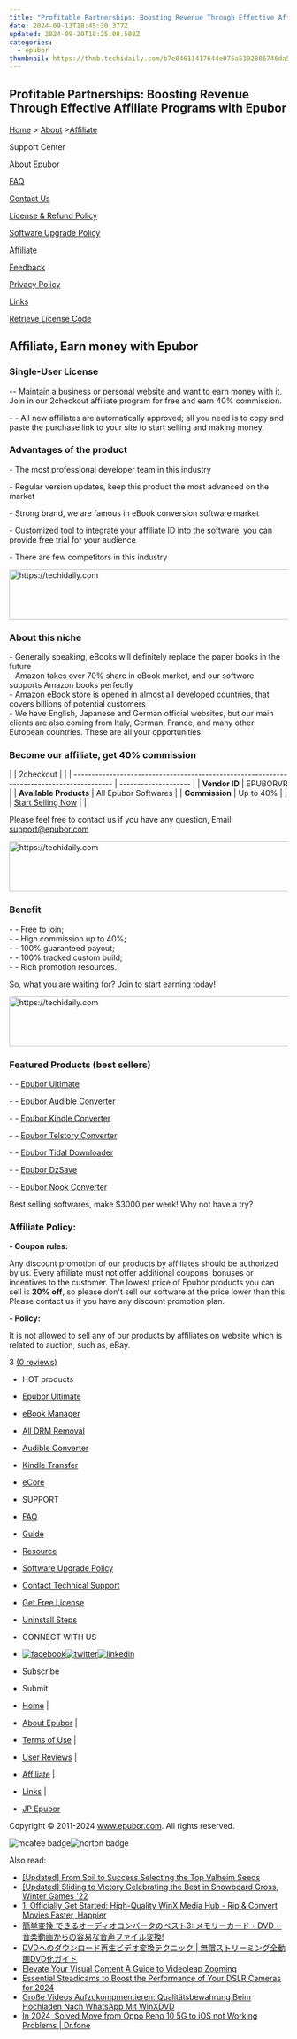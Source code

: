 ```yaml
---
title: "Profitable Partnerships: Boosting Revenue Through Effective Affiliate Programs with Epubor"
date: 2024-09-13T18:45:30.377Z
updated: 2024-09-20T18:25:08.508Z
categories:
  - epubor
thumbnail: https://thmb.techidaily.com/b7e04611417644e075a5192806746da5346b5175586dc4d2b30e06e7bb470a83.jpg
---
```


## Profitable Partnerships: Boosting Revenue Through Effective Affiliate Programs with Epubor

[Home](https://tools.techidaily.com/epubor/products/) \> [About](https://tools.techidaily.com/epubor/products/) \>[Affiliate](https://tools.techidaily.com/epubor/products/)

Support Center

[About Epubor](https://tools.techidaily.com/epubor/products/)

[FAQ](https://tools.techidaily.com/epubor/products/)

[Contact Us](https://tools.techidaily.com/epubor/products/)

[License & Refund Policy](https://tools.techidaily.com/epubor/products/)

[Software Upgrade Policy](https://tools.techidaily.com/epubor/products/)

[Affiliate](https://tools.techidaily.com/epubor/products/)

[Feedback](https://tools.techidaily.com/epubor/products/)

[Privacy Policy](https://tools.techidaily.com/epubor/products/)

[Links](https://tools.techidaily.com/epubor/products/)

[Retrieve License Code](https://tools.techidaily.com/epubor/products/)

## Affiliate, Earn money with Epubor

### Single-User License

\-- Maintain a business or personal website and want to earn money with it. Join in our 2checkout affiliate program for free and earn 40% commission.

\- - All new affiliates are automatically approved; all you need is to copy and paste the purchase link to your site to start selling and making money.

### Advantages of the product

\- The most professional developer team in this industry

\- Regular version updates, keep this product the most advanced on the market 

\- Strong brand, we are famous in eBook conversion software market 

\- Customized tool to integrate your affiliate ID into the software, you can provide free trial for your audience 

\- There are few competitors in this industry

<!-- affiliate ads begin -->
<a href="https://appsumo.8odi.net/c/5597632/2068433/7443" target="_top" id="2068433">
  <img src="//a.impactradius-go.com/display-ad/7443-2068433" border="0" alt="https://techidaily.com" width="728" height="90"/>
</a>
<img height="0" width="0" src="https://appsumo.8odi.net/i/5597632/2068433/7443" style="position:absolute;visibility:hidden;" border="0" />
<!-- affiliate ads end -->

### About this niche

\- Generally speaking, eBooks will definitely replace the paper books in the future  
 \- Amazon takes over 70% share in eBook market, and our software supports Amazon books perfectly  
 \- Amazon eBook store is opened in almost all developed countries, that covers billions of potential customers  
 \- We have English, Japanese and German official websites, but our main clients are also coming from Italy, German, France, and many other European countries. These are all your opportunities.

### Become our affiliate, get 40% commission

| |  2checkout                                                                              |                      |
| ----------------------------------------------------------------------------------------- | -------------------- |
| **Vendor ID**                                                                             | EPUBORVR             |
| **Available Products**                                                                    | All Epubor Softwares |
| **Commission**                                                                            | Up to 40%            |
| |  [Start Selling Now](https://www.avangate.com/affiliates/sign-up.php?merchant=EPUBORVR) |                      |

Please feel free to contact us if you have any question, Email: [support@epubor.com](http://www.epubor.com/mailto:support@epubor.com)

<!-- affiliate ads begin -->
<a href="https://appsumo.8odi.net/c/5597632/2075472/7443" target="_top" id="2075472">
  <img src="//a.impactradius-go.com/display-ad/7443-2075472" border="0" alt="https://techidaily.com" width="728" height="90"/>
</a>
<img height="0" width="0" src="https://appsumo.8odi.net/i/5597632/2075472/7443" style="position:absolute;visibility:hidden;" border="0" />
<!-- affiliate ads end -->

### Benefit

\- - Free to join;  
\- - High commission up to 40%;   
\- - 100% guaranteed payout;  
\- - 100% tracked custom build;  
\- - Rich promotion resources.

So, what you are waiting for? Join to start earning today!

<!-- affiliate ads begin -->
<a href="https://appsumo.8odi.net/c/5597632/2130875/7443" target="_top" id="2130875">
  <img src="//a.impactradius-go.com/display-ad/7443-2130875" border="0" alt="https://techidaily.com" width="728" height="90"/>
</a>
<img height="0" width="0" src="https://appsumo.8odi.net/i/5597632/2130875/7443" style="position:absolute;visibility:hidden;" border="0" />
<!-- affiliate ads end -->

### Featured Products (best sellers) 

\- - [Epubor Ultimate](https://tools.techidaily.com/epubor/ultimate/)

\- - [Epubor Audible Converter](https://tools.techidaily.com/epubor/audible-converter/)

\- - [Epubor Kindle Converter](https://tools.techidaily.com/epubor/kindle-converter/)

\- - [Epubor Telstory Converter](https://tools.techidaily.com/epubor/telstory-converter/)

\- - [Epubor Tidal Downloader](https://tools.techidaily.com/epubor/tidal-downloader/)

\- - [Epubor DzSave](https://tools.techidaily.com/epubor/dzsave/)

\- - [Epubor Nook Converter](https://tools.techidaily.com/epubor/nook-converter/)

Best selling softwares, make $3000 per week! Why not have a try?

### Affiliate Policy:

**\- Coupon rules:**

Any discount promotion of our products by affiliates should be authorized by us. Every affiliate must not offer additional coupons, bonuses or incentives to the customer. The lowest price of Epubor products you can sell is **20% off**, so please don't sell our software at the price lower than this. Please contact us if you have any discount promotion plan.

**\- Policy:**

It is not allowed to sell any of our products by affiliates on website which is related to auction, such as, eBay.

3 [(0 reviews)](http://www.epubor.com/affiliate-sms.htm) 

* HOT products
* [Epubor Ultimate](https://tools.techidaily.com/epubor/ultimate/)
* [eBook Manager](https://tools.techidaily.com/epubor/ebook-manager/)
* [All DRM Removal](https://tools.techidaily.com/epubor/drm-removal-tools/)
* [Audible Converter](https://tools.techidaily.com/epubor/audible-converter/)
* [Kindle Transfer](https://tools.techidaily.com/epubor/transfer/)
* [eCore](https://tools.techidaily.com/epubor/ecore/)

* SUPPORT
* [FAQ](https://tools.techidaily.com/epubor/products/)
* [Guide](https://tools.techidaily.com/epubor/products/)
* [Resource](https://tools.techidaily.com/epubor/products/)
* [Software Upgrade Policy](https://tools.techidaily.com/epubor/products/)
* [Contact Technical Support](https://tools.techidaily.com/epubor/products/)
* [Get Free License](https://tools.techidaily.com/epubor/products/)
* [Uninstall Steps](https://tools.techidaily.com/epubor/products/)

* CONNECT WITH US
* [![facebook](http://www.epubor.com/images/fb.png)](https://www.facebook.com/eBookConverter)[![twitter](http://www.epubor.com/images/tw.png)](https://twitter.com/eBook%5FConverter)[![linkedin](http://www.epubor.com/images/Linkedin-Logo.png)](https://www.linkedin.com/company/epubor/)

* Subscribe
* Submit

* [Home](https://tools.techidaily.com/epubor/products/) |
* [About Epubor](https://tools.techidaily.com/epubor/products/) |
* [Terms of Use](https://tools.techidaily.com/epubor/products/) |
* [User Reviews](https://tools.techidaily.com/epubor/products/) |
* [Affiliate](https://tools.techidaily.com/epubor/products/) |
* [Links](https://tools.techidaily.com/epubor/products/) |
* [JP Epubor](https://jp.epubor.com)

Copyright © 2011-2024 www.epubor.com. All rights reserved.

![mcafee badge](http://www.epubor.com/images/mcafee-secure.png)![norton badge](http://www.epubor.com/images/norton-icon.png)

<ins class="adsbygoogle"
     style="display:block"
     data-ad-format="autorelaxed"
     data-ad-client="ca-pub-7571918770474297"
     data-ad-slot="1223367746"></ins>

<ins class="adsbygoogle"
     style="display:block"
     data-ad-client="ca-pub-7571918770474297"
     data-ad-slot="8358498916"
     data-ad-format="auto"
     data-full-width-responsive="true"></ins>

<span class="atpl-alsoreadstyle">Also read:</span>
<div><ul>
<li><a href="https://screen-sharing-recording.techidaily.com/updated-from-soil-to-success-selecting-the-top-valheim-seeds/"><u>[Updated] From Soil to Success Selecting the Top Valheim Seeds</u></a></li>
<li><a href="https://extra-approaches.techidaily.com/updated-sliding-to-victory-celebrating-the-best-in-snowboard-cross-winter-games-22/"><u>[Updated] Sliding to Victory Celebrating the Best in Snowboard Cross, Winter Games '22</u></a></li>
<li><a href="https://discover-amazing.techidaily.com/1-officially-get-started-high-quality-winx-media-hub-rip-and-convert-movies-faster-happier/"><u>1. Officially Get Started: High-Quality WinX Media Hub - Rip & Convert Movies Faster, Happier</u></a></li>
<li><a href="https://discover-amazing.techidaily.com/3-dvd/"><u>簡単変換 できるオーディオコンバータのベスト3: メモリーカード・DVD・音楽動画からの容易な音声ファイル変換!</u></a></li>
<li><a href="https://discover-amazing.techidaily.com/1725286005533-dvd-dvd/"><u>DVDへのダウンロード再生ビデオ変換テクニック | 無償ストリーミング全動画DVD化ガイド</u></a></li>
<li><a href="https://extra-resources.techidaily.com/elevate-your-visual-content-a-guide-to-videoleap-zooming/"><u>Elevate Your Visual Content A Guide to Videoleap Zooming</u></a></li>
<li><a href="https://vp-tips.techidaily.com/essential-steadicams-to-boost-the-performance-of-your-dslr-cameras-for-2024/"><u>Essential Steadicams to Boost the Performance of Your DSLR Cameras for 2024</u></a></li>
<li><a href="https://discover-amazing.techidaily.com/grosse-videos-aufzukompmentieren-qualitatsbewahrung-beim-hochladen-nach-whatsapp-mit-winxdvd/"><u>Große Videos Aufzukompmentieren: Qualitätsbewahrung Beim Hochladen Nach WhatsApp Mit WinXDVD</u></a></li>
<li><a href="https://android-transfer.techidaily.com/in-2024-solved-move-from-oppo-reno-10-5g-to-ios-not-working-problems-drfone-by-drfone-transfer-from-android-transfer-from-android/"><u>In 2024, Solved Move from Oppo Reno 10 5G to iOS not Working Problems | Dr.fone</u></a></li>
</ul></div>

